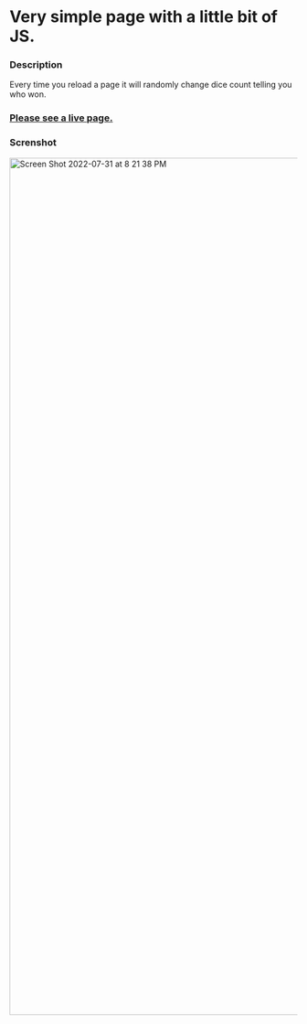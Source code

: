 # Very simple page with a little bit of JS.

### Description
Every time you reload a page it will randomly change dice count telling you who won.

### [Please see a live page.](d)

### Screnshot
<img width="1500" alt="Screen Shot 2022-07-31 at 8 21 38 PM" src="https://user-images.githubusercontent.com/86169204/182051692-2f9bedd3-7719-4995-8164-ddea9454bbc3.png">
